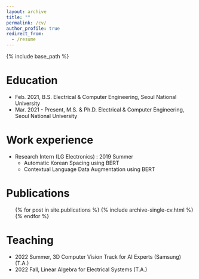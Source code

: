 ```yaml
---
layout: archive
title: ""
permalink: /cv/
author_profile: true
redirect_from:
  - /resume
---
```


{% include base_path %}

Education
======
* Feb. 2021, B.S. Electrical & Computer Engineering, Seoul National University
* Mar. 2021 - Present, M.S. & Ph.D. Electrical & Computer Engineering, Seoul National University

Work experience
======
* Research Intern (LG Electronics) : 2019 Summer
  * Automatic Korean Spacing using BERT
  * Contextual Language Data Augmentation using BERT


Publications
======
  <ul>{% for post in site.publications %}
    {% include archive-single-cv.html %}
  {% endfor %}</ul>
  

Teaching
======
  * 2022 Summer, 3D Computer Vision Track for AI Experts (Samsung) (T.A.)
  * 2022 Fall, Linear Algebra for Electrical Systems (T.A.)